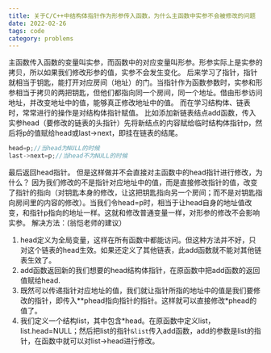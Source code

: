 ```yaml
---
title: 关于C/C++中结构体指针作为形参传入函数，为什么主函数中实参不会被修改的问题
date: 2022-02-26
tags: code
category: problems
---
```


主函数传入函数的变量叫实参，而函数中的对应变量叫形参。形参实际上是实参的拷贝，所以如果我们修改形参的值，实参不会发生变化。
后来学习了指针，指针就相当于钥匙，能打开对应房间（地址）的门。当指针作为函数参数时，实参和形参相当于拷贝的两把钥匙，但他们都指向同一个房间，同一个地址。借由形参访问地址，并改变地址中的值，能够真正修改地址中的值。
而在学习结构体、链表时，常常进行的操作是对结构体指针赋值。
比如添加新链表结点add函数，传入实参head（要修改的链表的头指针）先将新结点的内容赋给临时结构体指针p，然后将p的值赋给head或last->next，即挂在链表的结尾。
```c
head=p;//当head为NULL的时候
last->next=p;//当head不为NULL的时候
```
最后返回head指针。
但是这样做并不会直接对主函数中的head指针进行修改，为什么？
因为我们修改的不是指针对应地址中的值，而是直接修改指针的值，改变了指针的指向（对钥匙本身的修改，让这把钥匙指向另一个房间；而不是对钥匙指向房间里的内容的修改）。当我们令head=p时，相当于让head自身的地址值改变，和指针p指向的地址一样。这就和修改普通变量一样，对形参的修改不会影响实参。
解决方法：(翁恺老师的建议）
1. head定义为全局变量，这样在所有函数中都能访问。但这种方法并不好，只对这个链表的head生效。如果还定义了其他链表，此add函数就不能对其他链表生效了。
2. add函数返回新的我们想要的head结构体指针，在原函数中把add函数的返回值赋给head.
3. 既然可以传递指针对应地址的值，我们就让指针所指的地址中的值是我们要修改的指针，即传入**phead指向指针的指针。这样就可以直接修改*phead的值了。
4. 我们定义一个结构list，其中包含*head。在原函数中定义list，list.head=NULL；然后把list的指针`&list`传入add函数，add的参数是list的指针，在函数中就可以对list->head进行修改。
